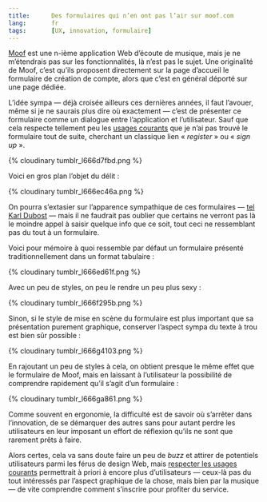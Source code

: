 ```yaml
---
title:      Des formulaires qui n’en ont pas l’air sur moof.com
lang:       fr
tags:       [UX, innovation, formulaire]
---
```


[Moof](http://moof.com/) est une n-ième application Web d’écoute de musique, mais je ne m’étendrais pas sur les fonctionnalités, là n’est pas le sujet. Une originalité de Moof, c’est qu’ils proposent directement sur la page d’accueil le formulaire de création de compte, alors que c’est en général déporté sur une page dédiée.

L’idée sympa — déjà croisée ailleurs ces dernières années, il faut l’avouer, même si je ne saurais plus dire où exactement — c’est de présenter ce formulaire comme un dialogue entre l’application et l’utilisateur. Sauf que cela respecte tellement peu les [usages courants](/2011/02/respecter-les-usages-courants.html) que je n’ai pas trouvé le formulaire tout de suite, cherchant un classique lien « *register* » ou « *sign up* ».

{% cloudinary tumblr_l666d7fbd.png %}

Voici en gros plan l’objet du délit :

{% cloudinary tumblr_l666ec46a.png %}

On pourra s’extasier sur l’apparence sympathique de ces formulaires — [tel Karl Dubost](http://twitter.com/karlpro/statuses/2909027575) — mais il ne faudrait pas oublier que certains ne verront pas là le moindre appel à saisir quelque info que ce soit, tout ceci ne ressemblant pas du tout à un formulaire.

Voici pour mémoire à quoi ressemble par défaut un formulaire présenté traditionnellement dans un format tabulaire :

{% cloudinary tumblr_l666ed61f.png %}

Avec un peu de styles, on peu le rendre un peu plus sexy :

{% cloudinary tumblr_l666f295b.png %}

Sinon, si le style de mise en scène du formulaire est plus important que sa présentation purement graphique, conserver l’aspect sympa du texte à trou est bien sûr possible :

{% cloudinary tumblr_l666g4103.png %}

En rajoutant un peu de styles à cela, on obtient presque le même effet que le formulaire de Moof, mais en laissant à l’utilisateur la possibilité de comprendre rapidement qu’il s’agit d’un formulaire :

{% cloudinary tumblr_l666ga861.png %}

Comme souvent en ergonomie, la difficulté est de savoir où s’arrêter dans l’innovation, de se démarquer des autres sans pour autant perdre les utilisateurs en leur imposant un effort de réflexion qu’ils ne sont que rarement prêts à faire.

Alors certes, cela va sans doute faire un peu de *buzz* et attirer de potentiels utilisateurs parmi les férus de design Web, mais [respecter les usages courants](/2011/02/respecter-les-usages-courants.html) permettrait à priori à encore plus d’utilisateurs — ceux-là pas du tout intéressés par l’aspect graphique de la chose, mais bien par la musique — de vite comprendre comment s’inscrire pour profiter du service.
